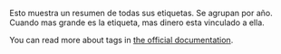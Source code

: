 Esto muestra un resumen de todas sus etiquetas. Se agrupan por año. Cuando mas grande es la etiqueta, mas dinero esta vinculado a ella.

You can read more about tags in [the official documentation](https://docs.firefly-iii.org/concepts/tags).